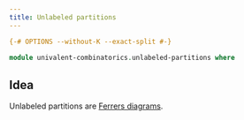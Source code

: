 ```yaml
---
title: Unlabeled partitions
---
```


```agda
{-# OPTIONS --without-K --exact-split #-}

module univalent-combinatorics.unlabeled-partitions where
```

## Idea

Unlabeled partitions are [Ferrers diagrams](univalent-combinatorics.ferrers-diagrams.html).

